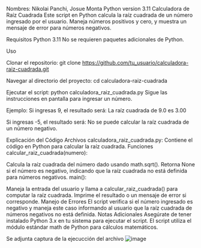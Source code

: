 Nombres: Nikolai Panchi, Josue Monta
Python version 3.11
Calculadora de Raíz Cuadrada
Este script en Python calcula la raíz cuadrada de un número ingresado por el usuario. Maneja números positivos y cero, y muestra un mensaje de error para números negativos.

Requisitos
Python 3.11
No se requieren paquetes adicionales de Python.

Uso

Clonar el repositorio:
git clone https://github.com/tu_usuario/calculadora-raiz-cuadrada.git

Navegar al directorio del proyecto:
cd calculadora-raiz-cuadrada

Ejecutar el script:
python calculadora_raiz_cuadrada.py
Sigue las instrucciones en pantalla para ingresar un número.

Ejemplo:
Si ingresas 9, el resultado será:
La raíz cuadrada de 9.0 es 3.00

Si ingresas -5, el resultado será:
No se puede calcular la raíz cuadrada de un número negativo.

Explicación del Código
Archivos
calculadora_raiz_cuadrada.py: Contiene el código en Python para calcular la raíz cuadrada.
Funciones
calcular_raiz_cuadrada(numero):

Calcula la raíz cuadrada del número dado usando math.sqrt().
Retorna None si el número es negativo, indicando que la raíz cuadrada no está definida para números negativos.
main():

Maneja la entrada del usuario y llama a calcular_raiz_cuadrada() para computar la raíz cuadrada.
Imprime el resultado o un mensaje de error si corresponde.
Manejo de Errores
El script verifica si el número ingresado es negativo y maneja este caso informando al usuario que la raíz cuadrada de números negativos no está definida.
Notas Adicionales
Asegúrate de tener instalado Python 3.x en tu sistema para ejecutar el script.
El script utiliza el módulo estándar math de Python para cálculos matemáticos.

Se adjunta captura de la ejecucción del archivo
![image](https://github.com/Josue-Monta/Python_square/assets/169925944/6eb11364-3461-43fe-a412-6194af3f7838)


